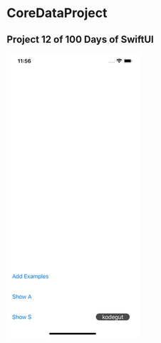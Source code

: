 # CoreDataProject

## Project 12 of 100 Days of SwiftUI

![CoreDataProject](https://github.com/kodegut/100DaysOfSwiftUI/blob/main/Images/CoreDataProject.gif)


